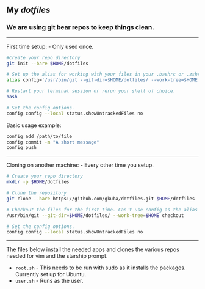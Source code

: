 ## My ___dotfiles___


### We are using git bear repos to keep things clean.
___
First time setup: - Only used once.
```bash
#Create your repo directory
git init --bare $HOME/dotfiles

# Set up the alias for working with your files in your .bashrc or .zshrc
alias config='/usr/bin/git --git-dir=$HOME/dotfiles/ --work-tree=$HOME'

# Restart your terminal session or rerun your shell of choice.
bash

# Set the config options.
config config --local status.showUntrackedFiles no
```

Basic usage example:
```bash
config add /path/to/file
config commit -m "A short message"
config push
```
___

Cloning on another machine: - Every other time you setup.
```bash
# Create your repo directory
mkdir -p $HOME/dotfiles

# Clone the repository
git clone --bare https://github.com/gkuba/dotfiles.git $HOME/dotfiles

# Checkout the files for the first time. Can't use config as the alias isn't currently set. NOTE: this will fail if you have any of the same files in your home dir such as a .bashrc.
/usr/bin/git --git-dir=$HOME/dotfiles/ --work-tree=$HOME checkout

# Set the config options.
config config --local status.showUntrackedFiles no

```
---

The files below install the needed apps and clones the various repos needed for vim and the starship prompt.
- ```root.sh``` - This needs to be run with sudo as it installs the packages. Currently set up for Ubuntu.
- ```user.sh``` - Runs as the user.

